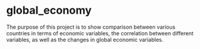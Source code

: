 # global_economy
The purpose of this project is to show comparison between various countries in terms of economic variables, the correlation between different variables, as well as the changes in global economic variables. 
